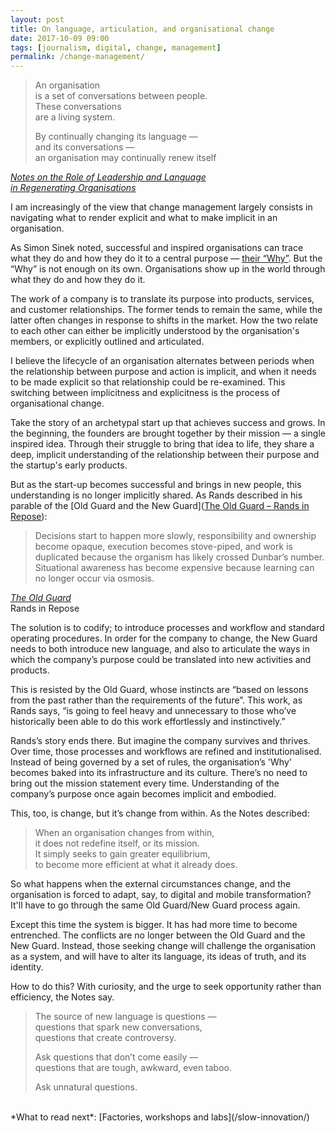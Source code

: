 ```yaml
---
layout: post
title: On language, articulation, and organisational change
date: 2017-10-09 09:00
tags: [journalism, digital, change, management]
permalink: /change-management/
---
```


> An organisation<br>
> is a set of conversations between people.<br>
> These conversations<br>
> are a living system.<br>
>
> By continually changing its language &mdash;<br>
> and its conversations &mdash;<br>
> an organisation may continually renew itself

<div class="quote-attrib"><a href="http://pangaro.com/littlegreybook.pdf" target="_blank"><i>Notes on the Role of Leadership and Language<br>in Regenerating Organisations</i></a></div>

<span class="firstLetter">I</span> am increasingly of the view that change management largely consists in navigating what to render explicit and what to make implicit in an organisation. 

As Simon Sinek noted, successful and inspired organisations can trace what they do and how they do it to a central purpose &mdash; [their “Why”](https://www.ted.com/talks/simon_sinek_how_great_leaders_inspire_action/). But the “Why” is not enough on its own. Organisations show up in the world through what they do and how they do it. 

The work of a company is to translate its purpose into products, services, and customer relationships. The former tends to remain the same, while the latter often changes in response to shifts in the market. How the two relate to each other can either be implicitly understood by the organisation's members, or explicitly outlined and articulated.

I believe the lifecycle of an organisation alternates between periods when the relationship between purpose and action is implicit, and when it needs to be made explicit so that relationship could be re-examined. This switching between implicitness and explicitness is the process of organisational change.

Take the story of an archetypal start up that achieves success and grows. In the beginning, the founders are brought together by their mission &mdash; a single inspired idea. Through their struggle to bring that idea to life, they share a deep, implicit understanding of the relationship between their purpose and the startup's early products.

But as the start-up becomes successful and brings in new people, this understanding is no longer implicitly shared. As Rands described in his parable of the [Old Guard and the New Guard]([The Old Guard – Rands in Repose](http://randsinrepose.com/archives/the-old-guard/)):

> Decisions start to happen more slowly, responsibility and ownership become opaque, execution becomes stove-piped, and work is duplicated because the organism has likely crossed Dunbar’s number. Situational awareness has become expensive because learning can no longer occur via osmosis.

<div class="quote-attrib"><a href="http://randsinrepose.com/archives/the-old-guard/" target="_blank"><i>The Old Guard</i></a><br>Rands in Repose</div>

<span class="firstLetter">T</span>he solution is to codify; to introduce processes and workflow and standard operating procedures. In order for the company to change, the New Guard needs to both introduce new language, and also to articulate the ways in which the company’s purpose could be translated into new activities and products. 

This is resisted by the Old Guard, whose instincts are “based on lessons from the past rather than the requirements of the future”. This work, as Rands says, “is going to feel heavy and unnecessary to those who’ve historically been able to do this work effortlessly and instinctively.”

Rands’s story ends there. But imagine the company survives and thrives. Over time, those processes and workflows are refined and institutionalised. Instead of being governed by a set of rules, the organisation’s 'Why' becomes baked into its infrastructure and its culture. There’s no need to bring out the mission statement every time. Understanding of the company’s purpose once again becomes implicit and embodied.

This, too, is change, but it’s change from within. As the Notes described:

> When an organisation changes from within,<br>
> it does not redefine itself, or its mission.<br>
> It simply seeks to gain greater equilibrium,<br>
> to become more efficient at what it already does.

So what happens when the external circumstances change, and the organisation is forced to adapt, say, to digital and mobile transformation? It'll have to go through the same Old Guard/New Guard process again. 

Except this time the system is bigger. It has had more time to become entrenched. The conflicts are no longer between the Old Guard and the New Guard. Instead, those seeking change will challenge the organisation as a system, and will have to alter its language, its ideas of truth, and its identity.

How to do this? With curiosity, and the urge to seek opportunity rather than efficiency, the Notes say.

> The source of new language is questions &mdash;<br>
> questions that spark new conversations,<br>
> questions that create controversy.
> 
> Ask questions that don’t come easily &mdash;<br>
> questions that are tough, awkward, even taboo.<br>
> 
> Ask unnatural questions.


<br>
*What to read next*: [Factories, workshops and labs](/slow-innovation/)
